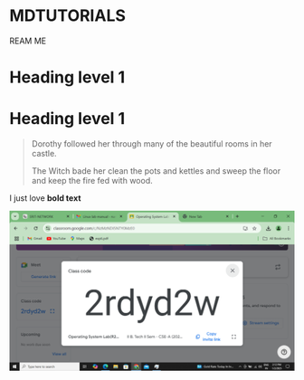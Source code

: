 # MDTUTORIALS
REAM ME
# Heading level 1
<h1>Heading level 1</h1>

> Dorothy followed her through many of the beautiful rooms in her castle.
>
> The Witch bade her clean the pots and kettles and sweep the floor and keep the fire fed with wood.


I just love **bold text**

![Screen Shot](pic1.png)
